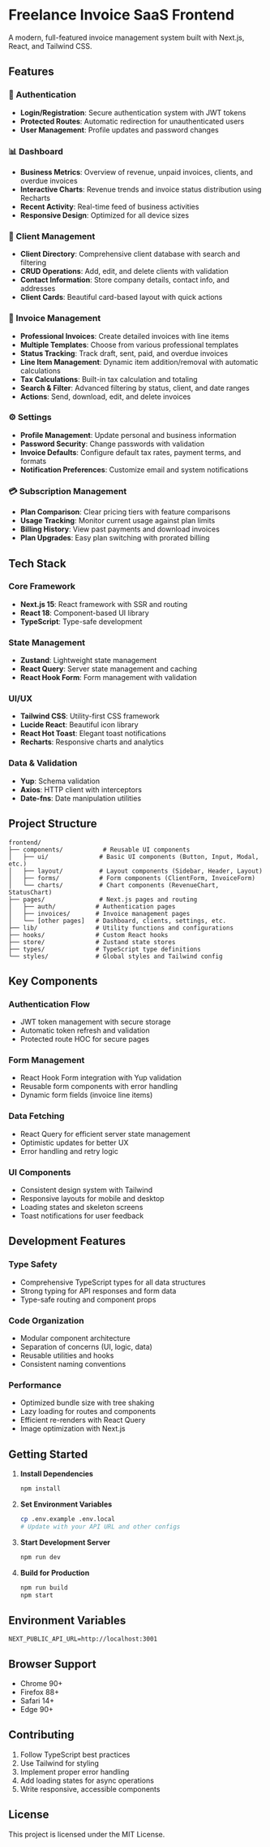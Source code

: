 # Freelance Invoice SaaS Frontend

A modern, full-featured invoice management system built with Next.js, React, and Tailwind CSS.

## Features

### 🔐 Authentication
- **Login/Registration**: Secure authentication system with JWT tokens
- **Protected Routes**: Automatic redirection for unauthenticated users
- **User Management**: Profile updates and password changes

### 📊 Dashboard
- **Business Metrics**: Overview of revenue, unpaid invoices, clients, and overdue invoices
- **Interactive Charts**: Revenue trends and invoice status distribution using Recharts
- **Recent Activity**: Real-time feed of business activities
- **Responsive Design**: Optimized for all device sizes

### 👥 Client Management
- **Client Directory**: Comprehensive client database with search and filtering
- **CRUD Operations**: Add, edit, and delete clients with validation
- **Contact Information**: Store company details, contact info, and addresses
- **Client Cards**: Beautiful card-based layout with quick actions

### 📄 Invoice Management
- **Professional Invoices**: Create detailed invoices with line items
- **Multiple Templates**: Choose from various professional templates
- **Status Tracking**: Track draft, sent, paid, and overdue invoices
- **Line Item Management**: Dynamic item addition/removal with automatic calculations
- **Tax Calculations**: Built-in tax calculation and totaling
- **Search & Filter**: Advanced filtering by status, client, and date ranges
- **Actions**: Send, download, edit, and delete invoices

### ⚙️ Settings
- **Profile Management**: Update personal and business information
- **Password Security**: Change passwords with validation
- **Invoice Defaults**: Configure default tax rates, payment terms, and formats
- **Notification Preferences**: Customize email and system notifications

### 💳 Subscription Management
- **Plan Comparison**: Clear pricing tiers with feature comparisons
- **Usage Tracking**: Monitor current usage against plan limits
- **Billing History**: View past payments and download invoices
- **Plan Upgrades**: Easy plan switching with prorated billing

## Tech Stack

### Core Framework
- **Next.js 15**: React framework with SSR and routing
- **React 18**: Component-based UI library
- **TypeScript**: Type-safe development

### State Management
- **Zustand**: Lightweight state management
- **React Query**: Server state management and caching
- **React Hook Form**: Form management with validation

### UI/UX
- **Tailwind CSS**: Utility-first CSS framework
- **Lucide React**: Beautiful icon library
- **React Hot Toast**: Elegant toast notifications
- **Recharts**: Responsive charts and analytics

### Data & Validation
- **Yup**: Schema validation
- **Axios**: HTTP client with interceptors
- **Date-fns**: Date manipulation utilities

## Project Structure

```
frontend/
├── components/           # Reusable UI components
│   ├── ui/              # Basic UI components (Button, Input, Modal, etc.)
│   ├── layout/          # Layout components (Sidebar, Header, Layout)
│   ├── forms/           # Form components (ClientForm, InvoiceForm)
│   └── charts/          # Chart components (RevenueChart, StatusChart)
├── pages/               # Next.js pages and routing
│   ├── auth/           # Authentication pages
│   ├── invoices/       # Invoice management pages
│   └── [other pages]   # Dashboard, clients, settings, etc.
├── lib/                # Utility functions and configurations
├── hooks/              # Custom React hooks
├── store/              # Zustand state stores
├── types/              # TypeScript type definitions
└── styles/             # Global styles and Tailwind config
```

## Key Components

### Authentication Flow
- JWT token management with secure storage
- Automatic token refresh and validation
- Protected route HOC for secure pages

### Form Management
- React Hook Form integration with Yup validation
- Reusable form components with error handling
- Dynamic form fields (invoice line items)

### Data Fetching
- React Query for efficient server state management
- Optimistic updates for better UX
- Error handling and retry logic

### UI Components
- Consistent design system with Tailwind
- Responsive layouts for mobile and desktop
- Loading states and skeleton screens
- Toast notifications for user feedback

## Development Features

### Type Safety
- Comprehensive TypeScript types for all data structures
- Strong typing for API responses and form data
- Type-safe routing and component props

### Code Organization
- Modular component architecture
- Separation of concerns (UI, logic, data)
- Reusable utilities and hooks
- Consistent naming conventions

### Performance
- Optimized bundle size with tree shaking
- Lazy loading for routes and components
- Efficient re-renders with React Query
- Image optimization with Next.js

## Getting Started

1. **Install Dependencies**
   ```bash
   npm install
   ```

2. **Set Environment Variables**
   ```bash
   cp .env.example .env.local
   # Update with your API URL and other configs
   ```

3. **Start Development Server**
   ```bash
   npm run dev
   ```

4. **Build for Production**
   ```bash
   npm run build
   npm start
   ```

## Environment Variables

```env
NEXT_PUBLIC_API_URL=http://localhost:3001
```

## Browser Support

- Chrome 90+
- Firefox 88+
- Safari 14+
- Edge 90+

## Contributing

1. Follow TypeScript best practices
2. Use Tailwind for styling
3. Implement proper error handling
4. Add loading states for async operations
5. Write responsive, accessible components

## License

This project is licensed under the MIT License.